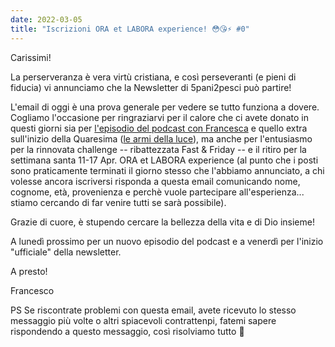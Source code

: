 ```yaml
---
date: 2022-03-05
title: "Iscrizioni ORA et LABORA experience! 😳😘⚡️ #0"
---
```

Carissimi!

La perserveranza è vera virtù cristiana, e così perseveranti (e pieni di fiducia) vi annunciamo che la Newsletter di 5pani2pesci può partire!

L'email di oggi è una prova generale per vedere se tutto funziona a dovere. Cogliamo l'occasione per ringraziarvi per il calore che ci avete donato in questi giorni sia per [l'episodio del podcast con Francesca](https://5p2p.buzzsprout.com/1674844/10152222-mio-marito-non-e-credente-ed-e-stata-una-grazia-la-potenza-della-preghiera) e quello extra sull'inizio della Quaresima ([le armi della luce](https://5p2p.buzzsprout.com/1674844/10172454-imbracciamo-le-armi-della-luce)), ma anche per l'entusiasmo per la rinnovata challenge -- ribattezzata Fast & Friday -- e il ritiro per la settimana santa 11-17 Apr. ORA et LABORA experience (al punto che i posti sono praticamente terminati il giorno stesso che l'abbiamo annunciato, a chi volesse ancora iscriversi risponda a questa email comunicando nome, cognome, età, provenienza e perchè vuole partecipare all'esperienza... stiamo cercando di far venire tutti se sarà possibile).

Grazie di cuore, è stupendo cercare la bellezza della vita e di Dio insieme!

A lunedì prossimo per un nuovo episodio del podcast e a venerdì per l'inizio "ufficiale" della newsletter.

A presto!

Francesco

PS Se riscontrate problemi con questa email, avete ricevuto lo stesso messaggio più volte o altri spiacevoli contrattenpi, fatemi sapere rispondendo a questo messaggio, così risolviamo tutto 🥸

